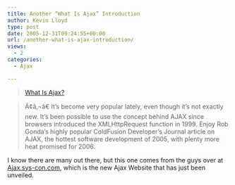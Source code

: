 ```yaml
---
title: Another “What Is Ajax” Introduction
author: Kevin Lloyd
type: post
date: 2005-12-31T09:24:55+00:00
url: /another-what-is-ajax-introduction/
views:
  - 2
categories:
  - Ajax

---
```

> [What Is Ajax?][1]
  
> Ã¢â‚¬â€ It&#8217;s become very popular lately, even though it&#8217;s not exactly new. It&#8217;s been possible to use the concept behind AJAX since browsers introduced the XMLHttpRequest function in 1999. Enjoy Rob Gonda&#8217;s highly popular ColdFusion Developer&#8217;s Journal article on AJAX, the hottest software development of 2005, with plenty more heat promised for 2006.

I know there are many out there, but this one comes from the guys over at [Ajax.sys-con.com][2], which is the new Ajax Website that has just been unveiled.

 [1]: http://ajax.sys-con.com/read/138966.htm
 [2]: http://ajax.sys-con.com/